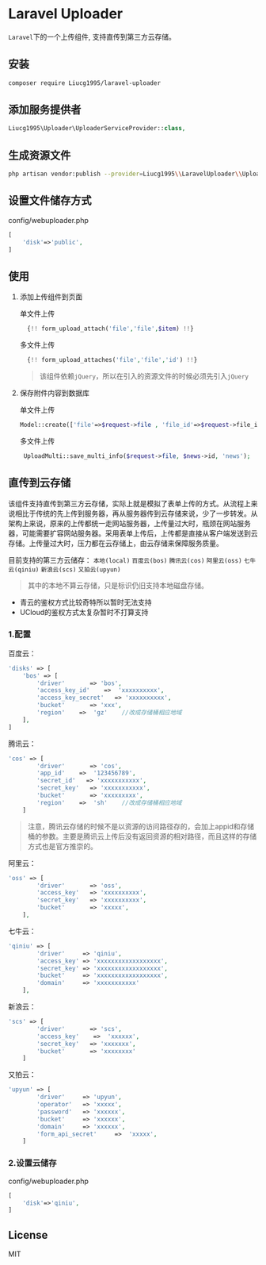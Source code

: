 
# Laravel Uploader

`Laravel`下的一个上传组件, 支持直传到第三方云存储。

## 安装

```sh
composer require Liucg1995/laravel-uploader
```

## 添加服务提供者

```php
Liucg1995\Uploader\UploaderServiceProvider::class,
```

## 生成资源文件

```sh
php artisan vendor:publish --provider=Liucg1995\\LaravelUploader\\UploadServiceProvider
```

## 设置文件储存方式


config/webuploader.php
```php
[
    'disk'=>'public',
]
```

## 使用

1. 添加上传组件到页面

    单文件上传

    ```php
      {!! form_upload_attach('file','file',$item) !!}
    ```
   多文件上传

   ```php
     {!! form_upload_attaches('file','file','id') !!}
   ```
      
    > 该组件依赖`jQuery`，所以在引入的资源文件的时候必须先引入`jQuery`
                                                                                                                                                                                             
2. 保存附件内容到数据库

    单文件上传  
     
    ```php
    Model::create(['file'=>$request->file , 'file_id'=>$request->file_id]);
    ```
    多文件上传
    
    ```php
     UploadMulti::save_multi_info($request->file, $news->id, 'news');
    ```
   
   
## 直传到云存储
该组件支持直传到第三方云存储，实际上就是模拟了表单上传的方式。从流程上来说相比于传统的先上传到服务器，再从服务器传到云存储来说，少了一步转发。从架构上来说，原来的上传都统一走网站服务器，上传量过大时，瓶颈在网站服务器，可能需要扩容网站服务器。采用表单上传后，上传都是直接从客户端发送到云存储。上传量过大时，压力都在云存储上，由云存储来保障服务质量。

目前支持的第三方云储存：
`本地(local)` `百度云(bos)` `腾讯云(cos)` `阿里云(oss)` `七牛云(qiniu)` `新浪云(scs)` `又拍云(upyun)` 
> 其中的本地不算云存储，只是标识仍旧支持本地磁盘存储。

- 青云的鉴权方式比较奇特所以暂时无法支持
- UCloud的鉴权方式太复杂暂时不打算支持

### 1.配置
百度云：
```php
'disks' => [
    'bos' => [
        'driver'       => 'bos',
        'access_key_id'    =>  'xxxxxxxxxx',
        'access_key_secret'   => 'xxxxxxxxxx',
        'bucket'       => 'xxx',
        'region'    =>  'gz'    //改成存储桶相应地域
    ],
]
```

腾讯云：
```php
'cos' => [
        'driver'       => 'cos',
        'app_id'    =>  '123456789',
        'secret_id'   => 'xxxxxxxxxxx',
        'secret_key'   => 'xxxxxxxxxxx',
        'bucket'       => 'xxxxxxxxx',
        'region'    =>  'sh'    //改成存储桶相应地域
    ]
```
> 注意，腾讯云存储的时候不是以资源的访问路径存的，会加上appid和存储桶的参数。主要是腾讯云上传后没有返回资源的相对路径，而且这样的存储方式也是官方推崇的。

阿里云：
```php
'oss' => [
        'driver'       => 'oss',
        'access_key'   => 'xxxxxxxxxx',
        'secret_key'   => 'xxxxxxxxxx',
        'bucket'       => 'xxxxx',
    ],
```

七牛云：
```php
'qiniu' => [
        'driver'     => 'qiniu',
        'access_key' => 'xxxxxxxxxxxxxxxxxx',
        'secret_key' => 'xxxxxxxxxxxxxxxxxx',
        'bucket'     => 'xxxxxxxxxxxxxxxxxx',
        'domain'     => 'xxxxxxxxxxx'
    ],
```

新浪云：
```php
'scs' => [
        'driver'       => 'scs',
        'access_key'    =>  'xxxxxx',
        'secret_key'   => 'xxxxxxx',
        'bucket'       => 'xxxxxxxx'
    ]
```

又拍云：
```php
'upyun' => [
        'driver'     => 'upyun',
        'operator'   => 'xxxxx',
        'password'   => 'xxxxxx',
        'bucket'     => 'xxxxxx',
        'domain'     => 'xxxxxx',
        'form_api_secret'     =>  'xxxxx',
    ]
```

### 2.设置云储存

config/webuploader.php
```php
[
    'disk'=>'qiniu',
]
```

## License
MIT

